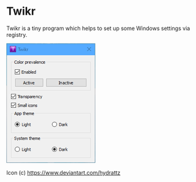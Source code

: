 # Twikr

Twikr is a tiny program which helps to set up some Windows settings via registry.

![Screenshot](doc/Screenshot.png "Screenshot")

Icon (c) https://www.deviantart.com/hydrattz
